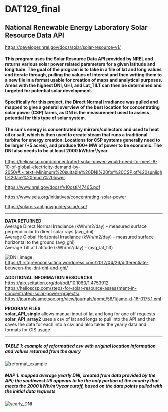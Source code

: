 # DAT129_final
## National Renewable Energy Laboratory Solar Resource Data API
https://developer.nrel.gov/docs/solar/solar-resource-v1/

#### This program uses the Solar Resource Data API provided by NREL and returns various solar power related parameters for a given latitude and longitude. The goal of the program is to take in a file of lat and long values and iterate through, pulling the values of interest and then writing them to a new file in a format usable for creation of maps and analytical purposes.  Areas with the highest DNI, GHI, and Lat_TILT can then be determined and targeted for potential solar development.  

#### Specifically for this project, the Direct Normal Irradiance was pulled and mapped to give a general overview of the best location for concentrating solar power (CSP) farms, as DNI is the measurement used to assess potential for this type of solar system.  

#### The sun's energy is concentrated by mirrors/collectors and used to heat oil or salt, which is then used to create steam that runs a traditional turbine for energy creation.  Locations for CSP systems generally need to be larger (+5 acres), and produce 100+ MW of power to be economic.  The DNI also needs to be at least 2000 kWh/m²/year.

https://helioscsp.com/concentrated-solar-power-would-need-to-meet-8-10-of-global-electricity-demand-by-2050/#:~:text=Minimum%20suitable%20DNI%20for%20CSP,of%20sunlight%20are%20much%20lower.  

https://www.nrel.gov/docs/fy10osti/47465.pdf  

https://www.seia.org/initiatives/concentrating-solar-power  

https://solareis.anl.gov/guide/solar/csp/  

__________
**DATA RETURNED**  
Average Direct Normal Irradiance (kWh/m2/day) - measured surface perpendicular to direct solar rays (avg_dni)  
Average Global Horizontal Irradiance (kWh/m2/day) - measured surface horizontal to the ground (avg_ghi)  
Average Tilt at Latitude (kWh/m2/day) - (avg_lat_tilt)  

![DNI_image](https://user-images.githubusercontent.com/71047291/117217248-11004d00-adcf-11eb-9e2c-3cbb660de132.jpg)
https://firstgreenconsulting.wordpress.com/2012/04/26/differentiate-between-the-dni-dhi-and-ghi/  

**ADDITIONAL INFORMATION RESOURCES**  
https://aip.scitation.org/doi/pdf/10.1063/1.4753912  
https://helioscsp.com/steps-for-solar-resource-assessment-in-concentrated-solar-power-projects/  
https://journals.ametsoc.org/view/journals/apme/56/1/jamc-d-16-0175.1.xml  
  
  
**PROGRAM FILES**  
**solar_API_single** allows manual input of lat and long for one off requests  
**solar_API_array2** uses a csv of lat and longs to pull into the API and then saves the data for each into a csv and also takes the yearly data and formats for GIS usage  

_________  
##### TABLE 1: example of reformatted csv with original location information and values returned from the query  

![reformat_example](https://user-images.githubusercontent.com/71047291/117218867-05faec00-add2-11eb-84be-407b66da8f6a.jpg)


##### MAP 1:  mapped average yearly DNI, created from data provided by the API; the southwest US appears to be the only portion of the country that meets the 2000 kWh/m²/year cutoff, based on the data points pulled with the initial data requests    

![yearly_DNI](https://user-images.githubusercontent.com/71047291/117088700-39ca0900-ad21-11eb-9e2d-aced4d6a4b31.jpg)  
